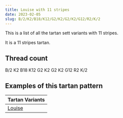 ```yaml
---
title: Louise with 11 stripes
date: 2023-02-05
slug: B/2/K2/B18/K12/G2/K2/G2/K2/G12/R2/K/2
---
```

This is a list of all the tartan sett variants with 11 stripes.

It is a 11 stripes tartan.


## Thread count
B/2 K2 B18 K12 G2 K2 G2 K2 G12 R2 K/2

## Examples of this tartan pattern

| Tartan Variants |
|---------------|
| [Louise](/variants/b/2/k2/b18/k12/g2/k2/g2/k2/g12/r2/k/2-b304080-g008000-k000000-rc00000)||
